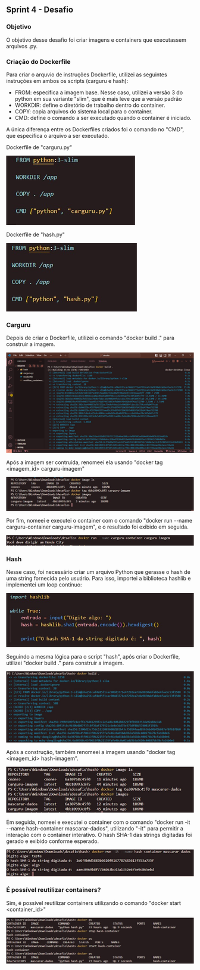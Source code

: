 ##   Sprint 4 - Desafio 

### Objetivo
O objetivo desse desafio foi criar imagens e containers que executassem arquivos .py.


### Criação do Dockerfile
Para criar o arquvio de instruções Dockerfile, utilizei as seguintes instruções em ambos os scripts (carguru e hash):

* FROM: especifica a imagem base. Nesse caso, utilizei a versão 3 do python em sua variante "slim", que é mais leve que a versão padrão
* WORKDIR: define o diretório de trabalho dentro do container.
* COPY: copia arquivos do sistema local para o container.
* CMD: define o comando a ser executado quando o container é iniciado.

A única diferença entre os Dockerfiles criados foi o comando no "CMD", que especifica o arquivo a ser executado.

<p>Dockerfile de "carguru.py"</p>

![Alt text](../evidencias/dockerfile_carguru.jpg)

<p>Dockerfile de "hash.py"</p>

![Alt text](../evidencias/dockerfile_hash.jpg)


### Carguru
<p>Depois de criar o Dockerfile, utilizei o comando "docker build ." para construir a imagem.</p>

![Alt text](../evidencias/criando_imagem_carguru.jpg)

<p>Após a imagem ser contruída, renomeei ela usando "docker tag &lt;imagem_id&gt; carguru-imagem" </p>

![Alt text](../evidencias/nomeando_imagem_carguru.jpg)

<p>Por fim, nomeei e executei o container com o comando "docker run --name carguru-container carguru-imagem", e o resultado foi exibido em seguida.</p>

![Alt text](../evidencias/rodando_container_carguru.jpg)


### Hash
<p>Nesse caso, foi necessário criar um arquivo Python que gerasse o hash de uma string fornecida pelo usuário. Para isso, importei a biblioteca hashlib e implementei um loop contínuo:</p>

![Alt text](../evidencias/python_hash.jpg)

<p>Seguindo a mesma lógica para o script "hash", após criar o Dockerfile, utilizei "docker build ." para construir a imagem.</p>

![Alt text](../evidencias/criando_imagem_hash.jpg)

<p>Após a construção, também renomeei a imagem usando "docker tag &lt;imagem_id&gt; hash-imagem".</p>

![Alt text](../evidencias/nomeando_imagem_hash.jpg)


<p>Em seguida, nomeei e executei o container com o comando "docker run -it --name hash-container mascarar-dados", utilizando "-it" para permitir a interação com o container interativo. O hash SHA-1 das strings digitadas foi gerado e exibido conforme esperado.</p>

![Alt text](../evidencias/rodando_container_hash.jpg)


### É possível reutilizar containers?
Sim, é possível reutilizar containers utilizando o comando "docker start <container_id>"

![Alt text](../evidencias/reutilizando_container_hash.jpg)




